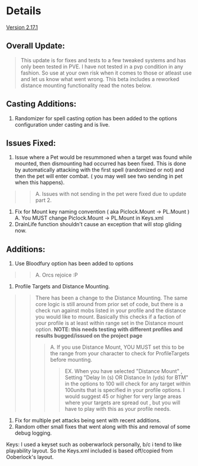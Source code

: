 # Details #
[Version 2.17.1](http://warlock-custom-class.googlecode.com/files/Piclock%202_17_1a.zip)
## Overall Update: ##
> This update is for fixes and tests to a few tweaked systems and has only been tested in PVE. I have not tested in a pvp condition in any fashion.  So use at your own risk when it comes to those or atleast use and let us know what went wrong. This beta includes a reworked distance mounting functionality read the notes below.

## Casting Additions: ##
  1. Randomizer for spell casting option has been added to the options configuration under casting and is live.

## Issues Fixed: ##
  1. Issue where a Pet would be resummoned when a target was found while mounted, then dismounting had occurred has been fixed.  This is done by automatically attacking with the first spell (randomized or  not) and then the pet will enter combat. ( you may well see two  sending in pet when this happens).
> > A. Issues with not sending in the pet were fixed due to update part 2.
  1. Fix for Mount key naming convention ( aka Piclock.Mount -> PL.Mount )           A. You MUST change Piclock.Mount -> PL.Mount in Keys.xml
  1. DrainLife function shouldn't cause an exception that will stop gliding now.

## Additions: ##
  1. Use Bloodfury option has been added to options
> > A. Orcs rejoice :P
  1. Profile Targets and Distance Mounting.
> > There has been a change to the Distance Mounting.  The same core logic is still around from prior set of code, but there is a check run against mobs listed in your profile and the distance you would like to mount. Basically this checks if a faction of your profile is at least within range set in the Distance mount option. **NOTE: this needs testing with different profiles and results bugged/issued on the project page**
> > > A. If you use Distance Mount, YOU MUST set this to be the range from your character to check for ProfileTargets before mounting.
> > > > EX. When you have selected "Distance Mount" , Setting "Delay In (s) OR Distance In (yds) for BTM" in the options to 100 will check for any target within 100units that is specified in your profile options. I would suggest 45 or higher for very large areas where your targets are spread out , but you will have to play with this as your profile needs.
  1. Fix for multiple pet attacks being sent with recent additions.
  1. Random other small fixes that went along with this and removal of some debug logging.


Keys: I used a keyset such as ooberwarlock personally, b/c i tend to like playability layout. So the Keys.xml included is based off/copied from Ooberlock's layout.